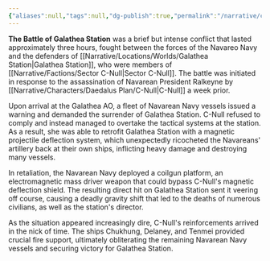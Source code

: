```yaml
---
{"aliases":null,"tags":null,"dg-publish":true,"permalink":"/narrative/concepts/history/battle-of-galathea-station/","dgPassFrontmatter":true}
---
```


**The Battle of Galathea Station** was a brief but intense conflict that lasted approximately three hours, fought between the forces of the Navareo Navy and the defenders of [[Narrative/Locations/Worlds/Galathea Station\|Galathea Station]], who were members of [[Narrative/Factions/Sector C-Null\|Sector C-Null]]. The battle was initiated in response to the assassination of Navarean President Ralkeyne by [[Narrative/Characters/Daedalus Plan/C-Null\|C-Null]] a week prior.

Upon arrival at the Galathea AO, a fleet of Navarean Navy vessels issued a warning and demanded the surrender of Galathea Station. C-Null refused to comply and instead managed to overtake the tactical systems at the station. As a result, she was able to retrofit Galathea Station with a magnetic projectile deflection system, which unexpectedly ricocheted the Navareans' artillery back at their own ships, inflicting heavy damage and destroying many vessels.

In retaliation, the Navarean Navy deployed a coilgun platform, an electromagnetic mass driver weapon that could bypass C-Null's magnetic deflection shield. The resulting direct hit on Galathea Station sent it veering off course, causing a deadly gravity shift that led to the deaths of numerous civilians, as well as the station's director.

As the situation appeared increasingly dire, C-Null's reinforcements arrived in the nick of time. The ships Chukhung, Delaney, and Tenmei provided crucial fire support, ultimately obliterating the remaining Navarean Navy vessels and securing victory for Galathea Station.